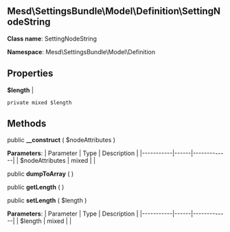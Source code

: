 Mesd\SettingsBundle\Model\Definition\SettingNodeString
---------------

    

    


**Class name**: SettingNodeString

**Namespace**: Mesd\SettingsBundle\Model\Definition









Properties
----------


**$length**  |  



    private mixed $length






Methods
-------


public **__construct** ( $nodeAttributes )











**Parameters**:
| Parameter | Type | Description |
|-----------|------|-------------|
| $nodeAttributes | mixed |  |


public **dumpToArray** (  )












public **getLength** (  )












public **setLength** ( $length )











**Parameters**:
| Parameter | Type | Description |
|-----------|------|-------------|
| $length | mixed |  |

